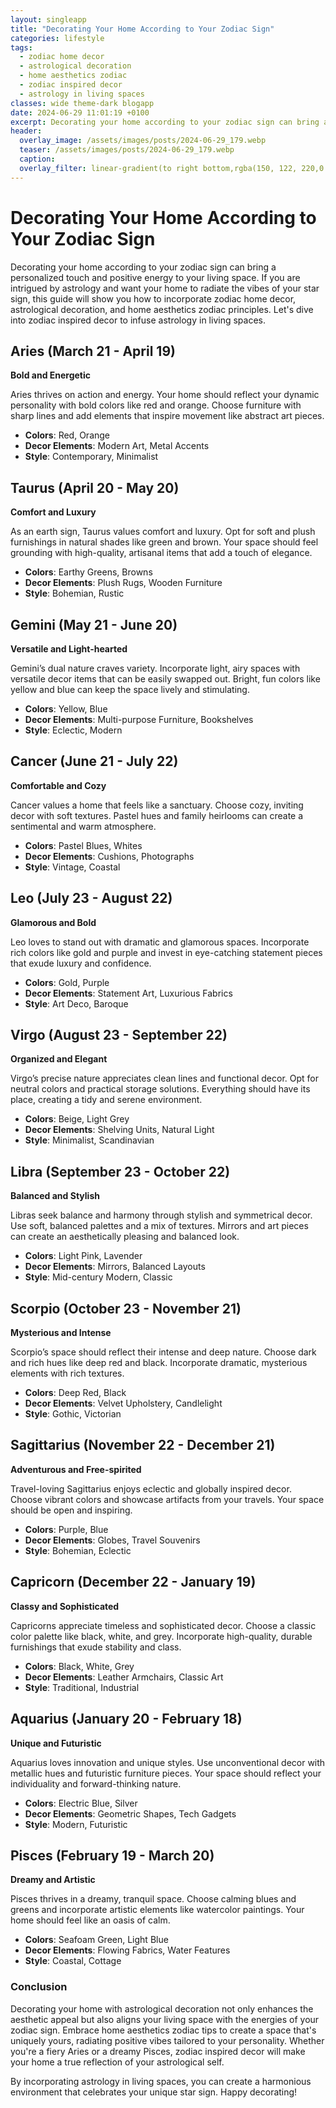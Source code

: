 ```yaml
---
layout: singleapp
title: "Decorating Your Home According to Your Zodiac Sign"
categories: lifestyle
tags:
  - zodiac home decor
  - astrological decoration
  - home aesthetics zodiac
  - zodiac inspired decor
  - astrology in living spaces
classes: wide theme-dark blogapp
date: 2024-06-29 11:01:19 +0100
excerpt: Decorating your home according to your zodiac sign can bring a personalized touch and positive energy to your living space. If you are intrigued by astrolog...
header:
  overlay_image: /assets/images/posts/2024-06-29_179.webp
  teaser: /assets/images/posts/2024-06-29_179.webp
  caption: 
  overlay_filter: linear-gradient(to right bottom,rgba(150, 122, 220,0.8), rgba(255,245,208,0.5))
---
```


# Decorating Your Home According to Your Zodiac Sign

Decorating your home according to your zodiac sign can bring a personalized touch and positive energy to your living space. If you are intrigued by astrology and want your home to radiate the vibes of your star sign, this guide will show you how to incorporate zodiac home decor, astrological decoration, and home aesthetics zodiac principles. Let's dive into zodiac inspired decor to infuse astrology in living spaces.

## Aries (March 21 - April 19)

**Bold and Energetic**

Aries thrives on action and energy. Your home should reflect your dynamic personality with bold colors like red and orange. Choose furniture with sharp lines and add elements that inspire movement like abstract art pieces.

- **Colors**: Red, Orange
- **Decor Elements**: Modern Art, Metal Accents
- **Style**: Contemporary, Minimalist

## Taurus (April 20 - May 20)

**Comfort and Luxury**

As an earth sign, Taurus values comfort and luxury. Opt for soft and plush furnishings in natural shades like green and brown. Your space should feel grounding with high-quality, artisanal items that add a touch of elegance.

- **Colors**: Earthy Greens, Browns
- **Decor Elements**: Plush Rugs, Wooden Furniture
- **Style**: Bohemian, Rustic

## Gemini (May 21 - June 20)

**Versatile and Light-hearted**

Gemini’s dual nature craves variety. Incorporate light, airy spaces with versatile decor items that can be easily swapped out. Bright, fun colors like yellow and blue can keep the space lively and stimulating.

- **Colors**: Yellow, Blue
- **Decor Elements**: Multi-purpose Furniture, Bookshelves
- **Style**: Eclectic, Modern

## Cancer (June 21 - July 22)

**Comfortable and Cozy**

Cancer values a home that feels like a sanctuary. Choose cozy, inviting decor with soft textures. Pastel hues and family heirlooms can create a sentimental and warm atmosphere.

- **Colors**: Pastel Blues, Whites
- **Decor Elements**: Cushions, Photographs
- **Style**: Vintage, Coastal

## Leo (July 23 - August 22)

**Glamorous and Bold**

Leo loves to stand out with dramatic and glamorous spaces. Incorporate rich colors like gold and purple and invest in eye-catching statement pieces that exude luxury and confidence.

- **Colors**: Gold, Purple
- **Decor Elements**: Statement Art, Luxurious Fabrics
- **Style**: Art Deco, Baroque

## Virgo (August 23 - September 22)

**Organized and Elegant**

Virgo’s precise nature appreciates clean lines and functional decor. Opt for neutral colors and practical storage solutions. Everything should have its place, creating a tidy and serene environment.

- **Colors**: Beige, Light Grey
- **Decor Elements**: Shelving Units, Natural Light
- **Style**: Minimalist, Scandinavian

## Libra (September 23 - October 22)

**Balanced and Stylish**

Libras seek balance and harmony through stylish and symmetrical decor. Use soft, balanced palettes and a mix of textures. Mirrors and art pieces can create an aesthetically pleasing and balanced look.

- **Colors**: Light Pink, Lavender
- **Decor Elements**: Mirrors, Balanced Layouts
- **Style**: Mid-century Modern, Classic

## Scorpio (October 23 - November 21)

**Mysterious and Intense**

Scorpio’s space should reflect their intense and deep nature. Choose dark and rich hues like deep red and black. Incorporate dramatic, mysterious elements with rich textures.

- **Colors**: Deep Red, Black
- **Decor Elements**: Velvet Upholstery, Candlelight
- **Style**: Gothic, Victorian

## Sagittarius (November 22 - December 21)

**Adventurous and Free-spirited**

Travel-loving Sagittarius enjoys eclectic and globally inspired decor. Choose vibrant colors and showcase artifacts from your travels. Your space should be open and inspiring.

- **Colors**: Purple, Blue
- **Decor Elements**: Globes, Travel Souvenirs
- **Style**: Bohemian, Eclectic

## Capricorn (December 22 - January 19)

**Classy and Sophisticated**

Capricorns appreciate timeless and sophisticated decor. Choose a classic color palette like black, white, and grey. Incorporate high-quality, durable furnishings that exude stability and class.

- **Colors**: Black, White, Grey
- **Decor Elements**: Leather Armchairs, Classic Art
- **Style**: Traditional, Industrial

## Aquarius (January 20 - February 18)

**Unique and Futuristic**

Aquarius loves innovation and unique styles. Use unconventional decor with metallic hues and futuristic furniture pieces. Your space should reflect your individuality and forward-thinking nature.

- **Colors**: Electric Blue, Silver
- **Decor Elements**: Geometric Shapes, Tech Gadgets
- **Style**: Modern, Futuristic

## Pisces (February 19 - March 20)

**Dreamy and Artistic**

Pisces thrives in a dreamy, tranquil space. Choose calming blues and greens and incorporate artistic elements like watercolor paintings. Your home should feel like an oasis of calm.

- **Colors**: Seafoam Green, Light Blue
- **Decor Elements**: Flowing Fabrics, Water Features
- **Style**: Coastal, Cottage

### Conclusion

Decorating your home with astrological decoration not only enhances the aesthetic appeal but also aligns your living space with the energies of your zodiac sign. Embrace home aesthetics zodiac tips to create a space that's uniquely yours, radiating positive vibes tailored to your personality. Whether you're a fiery Aries or a dreamy Pisces, zodiac inspired decor will make your home a true reflection of your astrological self.

By incorporating astrology in living spaces, you can create a harmonious environment that celebrates your unique star sign. Happy decorating!